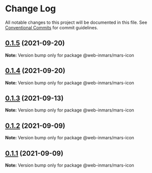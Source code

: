 # Change Log

All notable changes to this project will be documented in this file.
See [Conventional Commits](https://conventionalcommits.org) for commit guidelines.

## [0.1.5](https://github.com/MarsGotta/web-inmars/compare/@web-inmars/mars-icon@0.1.4...@web-inmars/mars-icon@0.1.5) (2021-09-20)

**Note:** Version bump only for package @web-inmars/mars-icon





## [0.1.4](https://github.com/MarsGotta/web-inmars/compare/@web-inmars/mars-icon@0.1.3...@web-inmars/mars-icon@0.1.4) (2021-09-20)

**Note:** Version bump only for package @web-inmars/mars-icon





## [0.1.3](https://github.com/MarsGotta/web-inmars/compare/@web-inmars/mars-icon@0.1.2...@web-inmars/mars-icon@0.1.3) (2021-09-13)

**Note:** Version bump only for package @web-inmars/mars-icon





## [0.1.2](https://github.com/MarsGotta/web-inmars/compare/@web-inmars/mars-icon@0.1.1...@web-inmars/mars-icon@0.1.2) (2021-09-09)

**Note:** Version bump only for package @web-inmars/mars-icon





## [0.1.1](https://github.com/MarsGotta/web-inmars/compare/@web-inmars/mars-icon@0.1.0...@web-inmars/mars-icon@0.1.1) (2021-09-09)

**Note:** Version bump only for package @web-inmars/mars-icon
